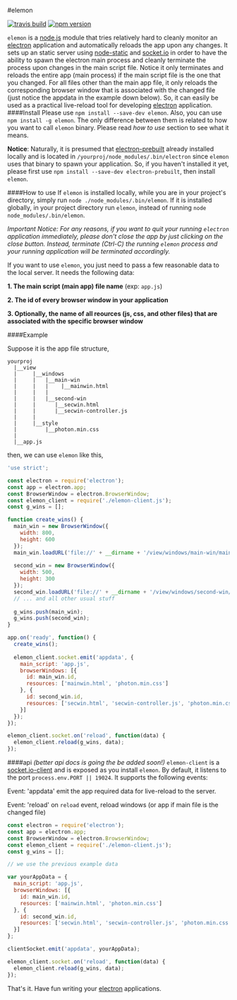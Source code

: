 #elemon

[![travis build][travis-image]][travis-url] [![npm version][npm-image]][npm-url] 

`elemon` is a [node.js](https://nodejs.org) module that tries relatively hard to cleanly monitor an [electron](https://github.com/electron/electron) application and automatically reloads the app upon any changes. It sets up an static server using [node-static](https://github.com/cloudhead/node-static) and [socket.io](https://github.com/socketio/socket.io) in order to have the ability to spawn the electron main process and cleanly terminate the process upon changes in the main script file. Notice it only terminates and reloads the entire app (main process) if the main script file is the one that you changed. For all files other than the main app file, it only reloads the corresponding browser window that is associated with the changed file (just notice the appdata in the example down below). So, it can easily be used as a practical live-reload tool for developing [electron](https://github.com/electron/electron) application.
####Install
Please use `npm install --save-dev elemon`. Also, you can use `npm install -g elemon`. The only difference between them is related to how you want to call `elemon` binary. Please read *how to use* section to see what it means.

**Notice**: Naturally, it is presumed that [electron-prebuilt](https://github.com/electron-userland/electron-prebuilt) already installed locally and is located in `/yourproj/node_modules/.bin/electron` since `elemon` uses that binary to spawn your application. So, if you haven't installed it yet, please first use `npm install --save-dev electron-prebuilt`, then install `elemon`.

####How to use
If `elemon` is installed locally, while you are in your project's directory, simply run `node ./node_modules/.bin/elemon`. If it is installed globally, in your project directory run `elemon`, instead of running `node node_modules/.bin/elemon`.


*Important Notice: For any reasons, if you want to quit your running `electron` application immediately, please don't close the app by just clicking on the close button. Instead, terminate (Ctrl-C) the running `elemon` process and your running application will be terminated accordingly.*

If you want to use `elemon`, you just need to pass a few reasonable data to the local server. It needs the following data:

**1. The main script (main app) file name** (exp: `app.js`)

**2. The id of every browser window in your application**

**3. Optionally, the name of all reources (js, css, and other files) that are associated with the specific browser window**

####Example

Suppose it is the app file structure,
```
yourproj
  |__view
  |     |__windows
  |     |   |__main-win
  |     |   |	 |__mainwin.html
  |     |   |
  |     |   |__second-win
  |     |      |__secwin.html
  |     |      |__secwin-controller.js
  |     |
  |     |__style
  |         |__photon.min.css
  |
  |__app.js
```

then, we can use `elemon` like this,
```javascript
'use strict';

const electron = require('electron');
const app = electron.app;
const BrowserWindow = electron.BrowserWindow;
const elemon_client = require('./elemon-client.js');
const g_wins = [];

function create_wins() {
  main_win = new BrowserWindow({
    width: 800,
    height: 600
  });
  main_win.loadURL('file://' + __dirname + '/view/windows/main-win/mainwin.html');
  
  second_win = new BrowserWindow({
    width: 500,
    height: 300
  });
  second_win.loadURL('file://' + __dirname + '/view/windows/second-win/secwin.html');
  // ... and all other usual stuff
  
  g_wins.push(main_win);
  g_wins.push(second_win);
}

app.on('ready', function() {
  create_wins();
  
  elemon_client.socket.emit('appdata', {
    main_script: 'app.js',
    browserWindows: [{
      id: main_win.id,
      resources: ['mainwin.html', 'photon.min.css']
    }, {
      id: second_win.id,
      resources: ['secwin.html', 'secwin-controller.js', 'photon.min.css']
    }]
  });
});

elemon_client.socket.on('reload', function(data) {
  elemon_client.reload(g_wins, data);
});
```
####api
*(better api docs is going the be added soon!)*
`elemon-client` is a [socket.io-client](https://github.com/socketio/socket.io-client) and is exposed as you install `elemon`. By default, it listens to the port `process.env.PORT || 19024`. It supports the following events:

Event: 'appdata'
emit the app required data for live-reload to the server.

Event: 'reload'
on `reload` event, reload windows (or app if main file is the changed file)

```javascript
const electron = require('electron');
const app = electron.app;
const BrowserWindow = electron.BrowserWindow;
const elemon_client = require('./elemon-client.js');
const g_wins = [];

// we use the previous example data

var yourAppData = {
  main_script: 'app.js',
  browserWindows: [{
    id: main_win.id,
    resources: ['mainwin.html', 'photon.min.css']
  }, {
    id: second_win.id,
    resources: ['secwin.html', 'secwin-controller.js', 'photon.min.css']
  }]
};

clientSocket.emit('appdata', yourAppData);

elemon_client.socket.on('reload', function(data) {
  elemon_client.reload(g_wins, data);
});
```
That's it. Have fun writing your [electron](https://github.com/electron/electron) applications.

[travis-image]: https://img.shields.io/travis/mawni/elemon/master.svg
[travis-url]: https://travis-ci.org/mawni/elemon
[npm-image]: https://img.shields.io/npm/v/elemon.svg?maxAge=2592000
[npm-url]: https://npmjs.org/package/elemon
[downloads-image]: https://img.shields.io/npm/dm/elemon.svg?maxAge=2592000
[downloads-url]: https://npmjs.org/package/elemon
